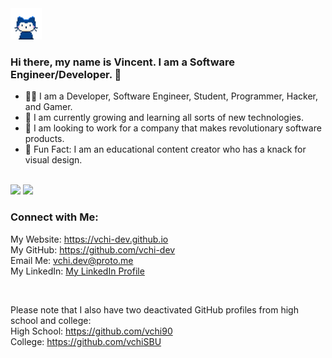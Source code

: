 <img src="/assets/mona-whisper.gif" width="50px" height="50px">

### Hi there, my name is Vincent. I am a Software Engineer/Developer. 👋
- 🧑‍💻 I am a Developer, Software Engineer, Student, Programmer, Hacker, and Gamer.
- 🌱 I am currently growing and learning all sorts of new technologies.
- 💼 I am looking to work for a company that makes revolutionary software products.
- 🎈 Fun Fact: I am an educational content creator who has a knack for visual design.

<br />
<img src="https://github-readme-stats.vercel.app/api?username=vchi-dev&show_icons=true&hide_border=true&hide=stars,prs,contribs&theme=great-gatsby" />
<img src="https://github-readme-stats.vercel.app/api/top-langs/?username=vchi-dev&layout=compact&hide_border&hide=jupyter%20notebook&theme=great-gatsby" />

### Connect with Me:
My Website: <a href="https://vchi-dev.github.io/" target="_blank">https://vchi-dev.github.io</a>\
My GitHub: <a href="https://github.com/vchi-dev/" target="_blank">https://github.com/vchi-dev</a>\
Email Me: <a href="mailto:vchi.dev@proto.me">vchi.dev@proto.me</a>\
My LinkedIn: <a href="https://www.linkedin.com/in/vincent-chi-developer/">My LinkedIn Profile</a>

<br />

Please note that I also have two deactivated GitHub profiles from high school and college:\
High School: <a href="https://github.com/vchi-dev/" target="_blank">https://github.com/vchi90</a>\
College: <a href="https://github.com/vchi-dev/" target="_blank">https://github.com/vchiSBU</a>

